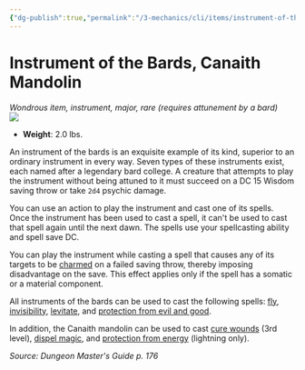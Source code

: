 ```yaml
---
{"dg-publish":true,"permalink":"/3-mechanics/cli/items/instrument-of-the-bards-canaith-mandolin/","tags":["ttrpg-cli/compendium/src/5e/dmg","ttrpg-cli/item/attunement/required","ttrpg-cli/item/gear/instrument","ttrpg-cli/item/rarity/rare","ttrpg-cli/item/tier/major"]}
---
```


# Instrument of the Bards, Canaith Mandolin
*Wondrous item, instrument, major, rare (requires attunement by a bard)*  
![](3-Mechanics/CLI/items/img/instrument-of-the-bards-canaith-mandolin.webp#right)

- **Weight**: 2.0 lbs.

An instrument of the bards is an exquisite example of its kind, superior to an ordinary instrument in every way. Seven types of these instruments exist, each named after a legendary bard college. A creature that attempts to play the instrument without being attuned to it must succeed on a DC 15 Wisdom saving throw or take `2d4` psychic damage.

You can use an action to play the instrument and cast one of its spells. Once the instrument has been used to cast a spell, it can't be used to cast that spell again until the next dawn. The spells use your spellcasting ability and spell save DC.

You can play the instrument while casting a spell that causes any of its targets to be [charmed](3-Mechanics/CLI/rules/conditions.md#Charmed) on a failed saving throw, thereby imposing disadvantage on the save. This effect applies only if the spell has a somatic or a material component.

All instruments of the bards can be used to cast the following spells: [fly](3-Mechanics/CLI/spells/fly.md), [invisibility](3-Mechanics/CLI/spells/invisibility.md), [levitate](3-Mechanics/CLI/spells/levitate.md), and [protection from evil and good](3-Mechanics/CLI/spells/protection-from-evil-and-good.md).

In addition, the Canaith mandolin can be used to cast [cure wounds](3-Mechanics/CLI/spells/cure-wounds.md) (3rd level), [dispel magic](3-Mechanics/CLI/spells/dispel-magic.md), and [protection from energy](3-Mechanics/CLI/spells/protection-from-energy.md) (lightning only).

*Source: Dungeon Master's Guide p. 176*